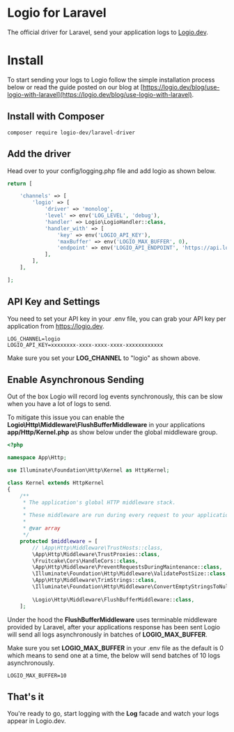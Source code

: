 # Logio for Laravel
The official driver for Laravel, send your application logs to [Logio.dev](https://logio.dev).

# Install
To start sending your logs to Logio follow the simple installation process below or read the guide posted on our blog at [https://logio.dev/blog/use-logio-with-laravel](https://logio.dev/blog/use-logio-with-laravel). 

## Install with Composer

```
composer require logio-dev/laravel-driver
```

## Add the driver
Head over to your config/logging.php file and add logio as shown below.

```php
return [

    'channels' => [
        'logio' => [
            'driver' => 'monolog',
            'level' => env('LOG_LEVEL', 'debug'),
            'handler' => Logio\LogioHandler::class,
            'handler_with' => [
                'key' => env('LOGIO_API_KEY'),
                'maxBuffer' => env('LOGIO_MAX_BUFFER', 0),
                'endpoint' => env('LOGIO_API_ENDPOINT', 'https://api.logio.dev'),
            ],
        ],  
    ],

];
```

## API Key and Settings
You need to set your API key in your .env file, you can grab your API key per application from https://logio.dev.

```dotenv
LOG_CHANNEL=logio
LOGIO_API_KEY=xxxxxxxx-xxxx-xxxx-xxxx-xxxxxxxxxxxx
```

Make sure you set your **LOG_CHANNEL** to "logio" as shown above.

## Enable Asynchronous Sending
Out of the box Logio will record log events synchronously, this can be slow when you have a lot of logs to send. 

To mitigate this issue you can enable the **Logio\Http\Middleware\FlushBufferMiddleware** in your applications **app/Http/Kernel.php** as show below under the global middleware group.

```php
<?php

namespace App\Http;

use Illuminate\Foundation\Http\Kernel as HttpKernel;

class Kernel extends HttpKernel
{
    /**
     * The application's global HTTP middleware stack.
     *
     * These middleware are run during every request to your application.
     *
     * @var array
     */
    protected $middleware = [
        // \App\Http\Middleware\TrustHosts::class,
        \App\Http\Middleware\TrustProxies::class,
        \Fruitcake\Cors\HandleCors::class,
        \App\Http\Middleware\PreventRequestsDuringMaintenance::class,
        \Illuminate\Foundation\Http\Middleware\ValidatePostSize::class,
        \App\Http\Middleware\TrimStrings::class,
        \Illuminate\Foundation\Http\Middleware\ConvertEmptyStringsToNull::class,
        
        \Logio\Http\Middleware\FlushBufferMiddleware::class,
    ];
```

Under the hood the **FlushBufferMiddleware** uses terminable middleware provided by Laravel, after your applications response has been sent Logio will send all logs asynchronously in batches of **LOGIO_MAX_BUFFER**.

Make sure you set **LOGIO_MAX_BUFFER** in your .env file as the default is 0 which means to send one at a time, the below will send batches of 10 logs asynchronously.

```dotenv
LOGIO_MAX_BUFFER=10
```

## That's it
You're ready to go, start logging with the **Log** facade and watch your logs appear in Logio.dev.